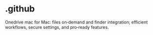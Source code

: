 # .github
Onedrive mac for Mac: files on‑demand and finder integration; efficient workflows, secure settings, and pro‑ready features.

